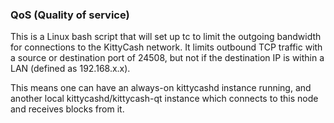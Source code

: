 ### QoS (Quality of service) ###

This is a Linux bash script that will set up tc to limit the outgoing bandwidth for connections to the KittyCash network. It limits outbound TCP traffic with a source or destination port of 24508, but not if the destination IP is within a LAN (defined as 192.168.x.x).

This means one can have an always-on kittycashd instance running, and another local kittycashd/kittycash-qt instance which connects to this node and receives blocks from it.
